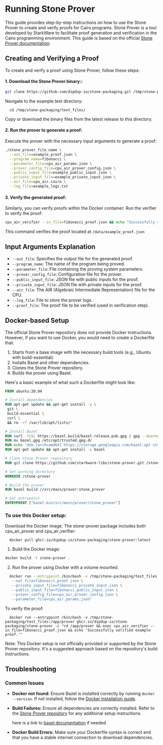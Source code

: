 # Running Stone Prover

This guide provides step-by-step instructions on how to use the Stone Prover to create and verify proofs for Cairo programs. Stone Prover is a tool developed by StarkWare to facilitate proof generation and verification in the Cairo programming environment. This guide is based on the official [Stone Prover documentation](https://github.com/starkware-libs/stone-prover?tab=readme-ov-file#creating-and-verifying-a-proof-of-a-cairo-program).

## Creating and Verifying a Proof

To create and verify a proof using Stone Prover, follow these steps:

#### 1. Download the Stone Prover binary::

```bash
git clone https://github.com/dipdup-io/stone-packaging.git /tmp/stone-packaging
```

Navigate to the example test directory:

```
  cd /tmp/stone-packaging/test_files/
```

Copy or download the binary files from the latest release to this directory.

#### 2. Run the prover to generate a proof:

Execute the prover with the necessary input arguments to generate a proof:

```bash
./stone_prover_file_name \
  --out_file=example_proof.json \
  --program_name=fibonacci \
  --parameter_file=cpu_air_params.json \
  --prover_config_file=cpu_air_prover_config.json \
  --public_input_file=example_public_input.json \
  --private_input_file=example_private_input.json \
  --air_file=cpu_air.cairo \
  --log_file=example_logs.txt
```

#### 3. Verify the generated proof:

Similarly, you can verify proofs within the Docker container:
Run the verifier to verify the proof:

```bash
cpu_air_verifier --in_file=fibonacci_proof.json && echo "Successfully verified example proof."
```

This command verifies the proof located at `/data/example_proof.json`

## Input Arguments Explanation

- `--out_file`: Specifies the output file for the generated proof.
- `--program_name`: The name of the program being proved.
- `--parameter_file`: File containing the proving system parameters.
- `--prover_config_file`: Configuration file for the prover.
- `--public_input_file`: JSON file with public inputs for the proof.
- `--private_input_file`: JSON file with private inputs for the proof.
- `--air_file`: The AIR (Algebraic Intermediate Representation) file for the CPU.
- `--log_file`: File to store the prover logs.
- `--proof_file`: The proof file to be verified (used in verification step).

## Docker-based Setup

The official Stone Prover repository does not provide Docker instructions. However, if you want to use Docker, you would need to create a Dockerfile that:

1. Starts from a base image with the necessary build tools (e.g., Ubuntu with build-essential).
2. Installs Bazel and other dependencies.
3. Clones the Stone Prover repository.
4. Builds the prover using Bazel.

Here's a basic example of what such a Dockerfile might look like:

```dockerfile
FROM ubuntu:20.04

# Install dependencies
RUN apt-get update && apt-get install -y \
 git \
 build-essential \
 curl \
 && rm -rf /var/lib/apt/lists/*

# Install Bazel
RUN curl -fsSL https://bazel.build/bazel-release.pub.gpg | gpg --dearmor > bazel.gpg
RUN mv bazel.gpg /etc/apt/trusted.gpg.d/
RUN echo "deb [arch=amd64] https://storage.googleapis.com/bazel-apt stable jdk1.8" | tee /etc/apt/sources.list.d/bazel.list
RUN apt-get update && apt-get install -y bazel

# Clone Stone Prover repository
RUN git clone https://github.com/starkware-libs/stone-prover.git /stone-prover

# Set working directory
WORKDIR /stone-prover

# Build the prover
RUN bazel build //src/main/prover:stone_prover

# Set entrypoint
ENTRYPOINT ["bazel-bin/src/main/prover/stone_prover"]

```

### To use this Docker setup:

Download the Docker image. The stone-prover package includes both cpu_air_prover and cpu_air_verifier:

```
  docker pull ghcr.io/dipdup-io/stone-packaging/stone-prover:latest
```

1.  Build the Docker image:

```bash
docker build -t stone-prover .
```

2. Run the prover using Docker with a volume mounted:

```bash
  docker run --entrypoint /bin/bash -v /tmp/stone-packaging/test_files:/app/prover ghcr.io/dipdup-io/stone-packaging/stone-prover -c "cd /app/prover && exec cpu_air_prover \
   --out_file=fibonacci_proof.json \
   --private_input_file=fibonacci_private_input.json \
   --public_input_file=fibonacci_public_input.json \
   --prover_config_file=cpu_air_prover_config.json \
   --parameter_file=cpu_air_params.json"
```

To verify the proof:

```
  docker run --entrypoint /bin/bash -v /tmp/stone-packaging/test_files:/app/prover ghcr.io/dipdup-io/stone-packaging/stone-prover -c "cd /app/prover && exec cpu_air_verifier --in_file=fibonacci_proof.json && echo 'Successfully verified example proof.'"
```

Note: This Docker setup is not officially provided or supported by the Stone Prover repository. It's a suggested approach based on the repository's build instructions.

## Troubleshooting

### Common Issues

- **Docker not found:** Ensure Bazel is installed correctly by running `docker --version`. If not installed, follow the [Docker installation guide](https://docs.docker.com/get-started/get-docker/).

- **Build Failures:** Ensure all dependencies are correctly installed. Refer to the [Stone Prover repository](https://github.com/starkware-libs/stone-prover) for any additional setup instructions.

  here is a link to [basel documentation](https://bazel.build/) if needed

- **Docker Build Errors:** Make sure your Dockerfile syntax is correct and that you have a stable internet connection to download dependencies.
